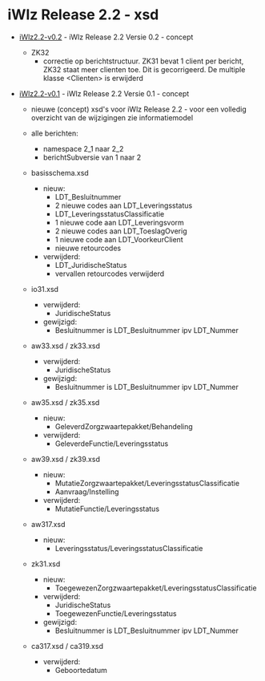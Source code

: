 # iWlz Release 2.2 - xsd

* [iWlz2.2-v0.2](https://github.com/iStandaarden/iWlz-Xsd/releases) - iWlz Release 2.2 Versie 0.2 - concept
  * ZK32
    * correctie op berichtstructuur. ZK31 bevat 1 client per bericht, ZK32 staat meer clienten toe. Dit is gecorrigeerd. De multiple klasse \<Clienten> is erwijderd

* [iWlz2.2-v0.1](https://github.com/iStandaarden/iWlz-Xsd/releases) - iWlz Release 2.2 Versie 0.1 - concept
  * nieuwe (concept) xsd's voor iWlz Release 2.2 - voor een volledig overzicht van de wijzigingen zie informatiemodel

  * alle berichten:
    * namespace 2_1 naar 2_2
    * berichtSubversie van 1 naar 2

  * basisschema.xsd
    * nieuw:
      * LDT_Besluitnummer
      * 2 nieuwe codes aan LDT_Leveringsstatus
      * LDT_LeveringsstatusClassificatie
      * 1 nieuwe code aan LDT_Leveringsvorm
      * 2 nieuwe codes aan LDT_ToeslagOverig
      * 1 nieuwe code aan LDT_VoorkeurClient
      * nieuwe retourcodes
    * verwijderd:
      * LDT_JuridischeStatus
      * vervallen retourcodes verwijderd

  * io31.xsd
    * verwijderd:
      * JuridischeStatus
    * gewijzigd:
      * Besluitnummer is LDT_Besluitnummer ipv LDT_Nummer

  * aw33.xsd / zk33.xsd
    * verwijderd:
      * JuridischeStatus
    * gewijzigd:
      * Besluitnummer is LDT_Besluitnummer ipv LDT_Nummer

  * aw35.xsd / zk35.xsd
    * nieuw:
      * GeleverdZorgzwaartepakket/Behandeling
    * verwijderd:
      * GeleverdeFunctie/Leveringsstatus

  * aw39.xsd / zk39.xsd
    * nieuw:
      * MutatieZorgzwaartepakket/LeveringsstatusClassificatie
      * Aanvraag/Instelling
    * verwijderd:
      * MutatieFunctie/Leveringsstatus

  * aw317.xsd
    * nieuw:
      * Leveringsstatus/LeveringsstatusClassificatie

  * zk31.xsd
    * nieuw:
      * ToegewezenZorgzwaartepakket/LeveringsstatusClassificatie
    * verwijderd:
      * JuridischeStatus
      * ToegewezenFunctie/Leveringsstatus
    * gewijzigd:
      * Besluitnummer is LDT_Besluitnummer ipv LDT_Nummer

  * ca317.xsd / ca319.xsd
    * verwijderd:
      * Geboortedatum
